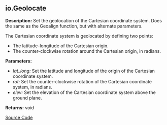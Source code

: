 ## io.Geolocate  
  
  
**Description:** Set the geolocation of the Cartesian coordinate system.
Does the same as the Geoalign function, but with alternate parameters.


The Cartesian coordinate system is geolocated by defining two points:
- The latitude-longitude of the Cartesian origin.
- The counter-clockwise rotation around the Cartesian origin, in radians.

  
  
**Parameters:**  
  * *lat\_long:* Set the latitude and longitude of the origin of the Cartesian coordinate system.  
  * *rot:* Set the counter-clockwise rotation of the Cartesian coordinate system, in radians.  
  * *elev:* Set the elevation of the Cartesian coordinate system above the ground plane.  
  
**Returns:** void  

[Source Code](https://github.com/design-automation/mobius-sim-funcs/blob/main/src/modules/functions/io/Geolocate.ts) 